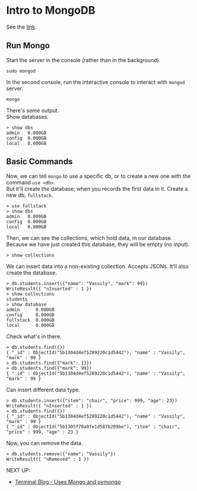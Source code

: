 # Intro to MongoDB
See the [link](https://jslvtr.gitbooks.io/complete-python-web/content/section3/mongodb.html).

## Run Mongo
Start the server in the console (rather than in the background).
```
sudo mongod
```
In the second console, run the interactive console to interact with `mongod` server.
```
mongo
```
There's some output.  
Show databases.
```
> show dbs
admin   0.000GB
config  0.000GB
local   0.000GB
```

## Basic Commands
Now, we can tell `mongo` to use a specific db, or to create a new one with the command `use <db>`.  
But it'll create the database, when you records the first data in it.
Create a new db, `fullstack`.
```
> use fullstack
> show dbs
admin   0.000GB
config  0.000GB
local   0.000GB
```
Then, we can see the collections, which hold data, in our database. Because we have just created this database, they will be empty (no input).
```
> show collections
```
We can insert data into a non-existing collection. Accepts JSONs.
It'll also create the database.
```
> db.students.insert({"name": "Vassily", "mark": 99})
WriteResult({ "nInserted" : 1 })
> show collections
students
> show database
admin      0.000GB
config     0.000GB
fullstack  0.000GB
local      0.000GB
```
Check what's in there.
```
> db.students.find({})
{ "_id" : ObjectId("5b1304d4ef5289220c1d5442"), "name" : "Vassily", "mark" : 99 }
> db.students.find({"mark": 13})
> db.students.find({"mark": 99})
{ "_id" : ObjectId("5b1304d4ef5289220c1d5442"), "name" : "Vassily", "mark" : 99 }
```
Can insert different data type.
```
> db.students.insert({"item": "chair", "price": 999, "age": 23})
WriteResult({ "nInserted" : 1 })
> db.students.find({})
{ "_id" : ObjectId("5b1304d4ef5289220c1d5442"), "name" : "Vassily", "mark" : 99 }
{ "_id" : ObjectId("5b1305f70a0fe1d587b209be"), "item" : "chair", "price" : 999, "age" : 23 }
```
Now, you can remove the data.
```
> db.students.remove({"name": "Vassily"})
WriteResult({ "nRemoved" : 1 })
```

NEXT UP:
* [Terminal Blog - Uses Mongo and pymongo](004_terminal_blog_mongo_pymongo.md)
